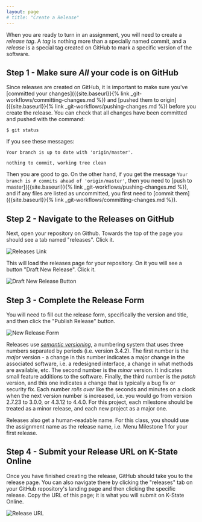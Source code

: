 ```yaml
---
layout: page
# title: "Create a Release"
---
```

When you are ready to turn in an assignment, you will need to create a _release tag_.  A _tag_ is nothing more than a specially named commit, and a _release_ is a special tag created on GitHub to mark a specific version of the software.

## Step 1 - Make sure _All_ your code is on GitHub
Since releases are created on GitHub, it is important to make sure you've [committed your changes]({{site.baseurl}}{% link _git-workflows/committing-changes.md %}) and [pushed them to origin]({{site.baseurl}}{% link _git-workflows/pushing-changes.md %}) before you create the release.  You can check that all changes have been committed and pushed with the command:

```
$ git status
```

If you see these messages:

```
Your branch is up to date with 'origin/master'.

nothing to commit, working tree clean
```

Then you are good to go.  On the other hand, if you get the message `Your branch is # commits ahead of 'origin/master'`, then you need to [push to master]({{site.baseurl}}{% link _git-workflows/pushing-changes.md %}), and if any files are listed as uncommitted, you first need to [commit them]({{site.baseurl}}{% link _git-workflows/committing-changes.md %}).

## Step 2 - Navigate to the Releases on GitHub
Next, open your repository on Github.  Towards the top of the page you should see a tab named "releases".  Click it.

![Releases Link]({{site.baseurl}}/img/release.png)

This will load the releases page for your repository.  On it you will see a button "Draft New Release".  Click it.

![Draft New Release Button]({{site.baseurl}}/img/draft.png)

## Step 3 - Complete the Release Form
You will need to fill out the release form, specifically the version and title, and then click the "Publish Release" button.

![New Release Form]({{site.baseurl}}/img/form.png)

Releases use [_semantic versioning_](https://semver.org/), a numbering system that uses three numbers separated by periods (i.e. version 3.4.2).  The first number is the _major_ version - a change in this number indicates a major change in the associated software, i.e. a redesigned interface, a change in what methods are available, etc.  The second number is the _minor_ version.  It indicates small feature additions to the software.  Finally, the third number is the _patch_ version, and this one indicates a change that is typically a bug fix or security fix.  Each number _rolls over_ like the seconds and minutes on a clock when the next version number is increased, i.e. you would go from version 2.7.23 to 3.0.0, or 4.3.12 to 4.4.0.  For this project, each milestone should be treated as a minor release, and each new project as a major one.  

Releases also get a human-readable name.  For this class, you should use the assignment name as the release name, i.e. Menu Milestone 1 for your first release.

## Step 4 - Submit your Release URL on K-State Online
Once you have finished creating the release, GitHub should take you to the release page.  You can also navigate there by clicking the "releases" tab on your GitHub repository's landing page and then clicking the specific release.  Copy the URL of this page; it is what you will submit on K-State Online.

![Release URL]({{site.baseurl}}/img/release-url.png)
